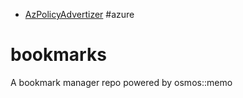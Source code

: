 - [AzPolicyAdvertizer](https://www.azadvertizer.net/azpolicyadvertizer_all.html#%7B%7D) #azure
# bookmarks
A bookmark manager repo powered by osmos::memo

